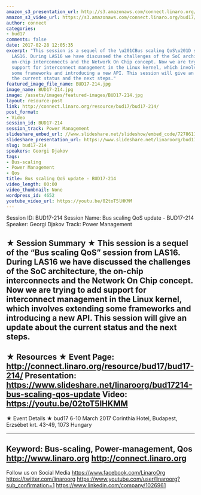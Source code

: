 ```yaml
---
amazon_s3_presentation_url: http://s3.amazonaws.com/connect.linaro.org/bud17/Presentations/BUD17-214%20-%20Bus%20scaling%20QoS%20update.pdf
amazon_s3_video_url: https://s3.amazonaws.com/connect.linaro.org/bud17/Videos/Tuesday/BUD17-214%20Bus%20scaling%20QoS%20update.mp4
author: connect
categories:
- bud17
comments: false
date: 2017-02-28 12:05:35
excerpt: "This session is a sequel of the \u201CBus scaling QoS\u201D session from
  LAS16. During LAS16 we have discussed the challenges of the SoC architecture, the
  on-chip interconnects and the Network On Chip concept. Now we are trying to add
  support for interconnect management in the Linux kernel, which involves extending
  some frameworks and introducing a new API. This session will give an update about
  the current status and the next steps."
featured_image_file_name: BUD17-214.jpg
image_name: BUD17-214.jpg
image: /assets/images/featured-images/BUD17-214.jpg
layout: resource-post
link: http://connect.linaro.org/resource/bud17/bud17-214/
post_format:
- Video
session_id: BUD17-214
session_track: Power Management
slideshare_embed_url: //www.slideshare.net/slideshow/embed_code/72786117
slideshare_presentation_url: https://www.slideshare.net/linaroorg/bud17214-bus-scaling-qos-update
slug: bud17-214
speakers: Georgi Djakov
tags:
- Bus-scaling
- Power Management
- Qos
title: Bus scaling QoS update - BUD17-214
video_length: 00:00
video_thumbnail: None
wordpress_id: 4652
youtube_video_url: https://youtu.be/02toT5lHKMM
---
```


Session ID: BUD17-214
Session Name: Bus scaling QoS update - BUD17-214
Speaker: Georgi Djakov
Track: Power Management


★ Session Summary ★
This session is a sequel of the “Bus scaling QoS” session from LAS16. During LAS16 we have discussed the challenges of the SoC architecture, the on-chip interconnects and the Network On Chip concept. Now we are trying to add support for interconnect management in the Linux kernel, which involves extending some frameworks and introducing a new API. This session will give an update about the current status and the next steps.
---------------------------------------------------
★ Resources ★
Event Page: http://connect.linaro.org/resource/bud17/bud17-214/
Presentation: https://www.slideshare.net/linaroorg/bud17214-bus-scaling-qos-update
Video: https://youtu.be/02toT5lHKMM
---------------------------------------------------

★ Event Details ★
bud17
6-10 March 2017
Corinthia Hotel, Budapest,
Erzsébet krt. 43-49,
1073 Hungary

---------------------------------------------------
Keyword: Bus-scaling, Power-management, Qos
http://www.linaro.org
http://connect.linaro.org
---------------------------------------------------
Follow us on Social Media
https://www.facebook.com/LinaroOrg
https://twitter.com/linaroorg
https://www.youtube.com/user/linaroorg?sub_confirmation=1
https://www.linkedin.com/company/1026961
